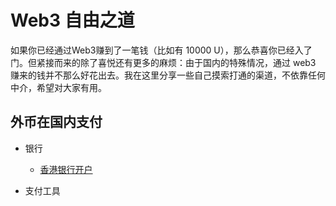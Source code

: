 # Web3 自由之道

如果你已经通过Web3赚到了一笔钱（比如有 10000 U），那么恭喜你已经入了门。但紧接而来的除了喜悦还有更多的麻烦：由于国内的特殊情况，通过 web3 赚来的钱并不那么好花出去。我在这里分享一些自己摸索打通的渠道，不依靠任何中介，希望对大家有用。

## 外币在国内支付
- 银行
    - [香港银行开户](./bank/hongkong.md)

- 支付工具
    <!-- - [香港支付宝/微信](./emoney/alipayhk-wechatpayhk.md) -->
